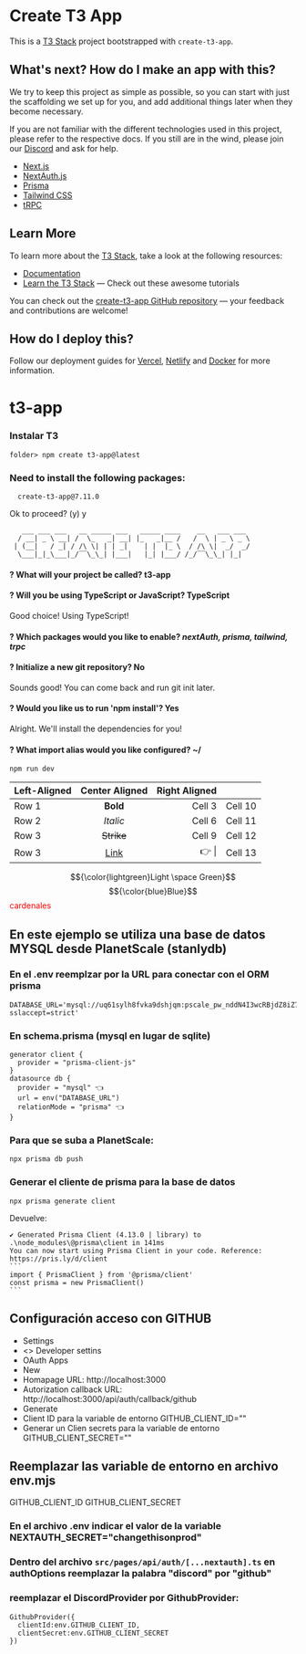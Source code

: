 # Create T3 App

This is a [T3 Stack](https://create.t3.gg/) project bootstrapped with `create-t3-app`.

## What's next? How do I make an app with this?

We try to keep this project as simple as possible, so you can start with just the scaffolding we set up for you, and add additional things later when they become necessary.

If you are not familiar with the different technologies used in this project, please refer to the respective docs. If you still are in the wind, please join our [Discord](https://t3.gg/discord) and ask for help.

- [Next.js](https://nextjs.org)
- [NextAuth.js](https://next-auth.js.org)
- [Prisma](https://prisma.io)
- [Tailwind CSS](https://tailwindcss.com)
- [tRPC](https://trpc.io)

## Learn More

To learn more about the [T3 Stack](https://create.t3.gg/), take a look at the following resources:

- [Documentation](https://create.t3.gg/)
- [Learn the T3 Stack](https://create.t3.gg/en/faq#what-learning-resources-are-currently-available) — Check out these awesome tutorials

You can check out the [create-t3-app GitHub repository](https://github.com/t3-oss/create-t3-app) — your feedback and contributions are welcome!

## How do I deploy this?

Follow our deployment guides for [Vercel](https://create.t3.gg/en/deployment/vercel), [Netlify](https://create.t3.gg/en/deployment/netlify) and [Docker](https://create.t3.gg/en/deployment/docker) for more information.
# t3-app

### Instalar T3
~~~
folder> npm create t3-app@latest
~~~

### Need to install the following packages:
~~~
  create-t3-app@7.11.0
~~~
Ok to proceed? (y) y
~~~
   ___ ___ ___   __ _____ ___   _____ ____    __   ___ ___
  / __| _ \ __| /  \_   _| __| |_   _|__ /   /  \ | _ \ _ \
 | (__|   / _| / /\ \| | | _|    | |  |_ \  / /\ \|  _/  _/
  \___|_|_\___|_/‾‾\_\_| |___|   |_| |___/ /_/‾‾\_\_| |_|
~~~

#### ? What will your project be called? **t3-app**

#### ? Will you be using TypeScript or JavaScript? **TypeScript**

Good choice! Using TypeScript!

#### ? Which packages would you like to enable? ***nextAuth, prisma, tailwind, trpc***

#### ? Initialize a new git repository? **No**

Sounds good! You can come back and run git init later.

#### ? Would you like us to run 'npm install'? **Yes**

Alright. We'll install the dependencies for you!

#### ? What import alias would you like configured? ~/
~~~
npm run dev
~~~

| Left-Aligned  | Center Aligned  | Right Aligned |<!-- --> |
|:------------- |:---------------:| -------------:|---------|
| Row 1         | **Bold**        | Cell 3        |Cell 10  |
| Row 2         | *Italic*        | Cell 6        |Cell 11  |
| Row 3         | ~~Strike~~      | Cell 9        |Cell 12  |
| Row 3         | [Link](dot.com) | 👉 &#124;      |Cell 13 |
$${\color{lightgreen}Light \space Green}$$
$${\color{blue}Blue}$$
<span style="color:red">cardenales</span>

## En este ejemplo se utiliza una base de datos MYSQL desde PlanetScale (stanlydb)
### En el .env reemplzar por la URL para conectar con el ORM prisma
~~~
DATABASE_URL='mysql://uq61sylh8fvka9dshjqm:pscale_pw_nddN4I3wcRBjdZ8iZ7xD6sRw22ITATG0n87ZGThZE8S@aws.connect.psdb.cloud/stanlydb?sslaccept=strict'
~~~

### En schema.prisma (mysql en lugar de sqlite)
~~~
generator client {
  provider = "prisma-client-js"
}
datasource db {
  provider = "mysql" 👈
  url = env("DATABASE_URL")
  relationMode = "prisma" 👈
}
~~~

### Para que se suba a PlanetScale:
~~~
npx prisma db push
~~~

### Generar el cliente de prisma para la base de datos
~~~
npx prisma generate client
~~~
Devuelve:
~~~
✔ Generated Prisma Client (4.13.0 | library) to .\node_modules\@prisma\client in 141ms
You can now start using Prisma Client in your code. Reference: https://pris.ly/d/client
```
import { PrismaClient } from '@prisma/client'
const prisma = new PrismaClient()
```
~~~

## Configuración acceso con GITHUB
- Settings
- <> Developer settins
- OAuth Apps
- New
- Homapage URL: http://localhost:3000
- Autorization callback URL: http://localhost:3000/api/auth/callback/github
- Generate
- Client ID para la variable de entorno GITHUB_CLIENT_ID=""
- Generar un Clien secrets para la variable de entorno GITHUB_CLIENT_SECRET=""

## Reemplazar las variable de entorno en archivo env.mjs
GITHUB_CLIENT_ID
GITHUB_CLIENT_SECRET

### En el archivo .env indicar el valor de la variable NEXTAUTH_SECRET="changethisonprod"

### Dentro del archivo `src/pages/api/auth/[...nextauth].ts` en authOptions reemplazar la palabra "discord" por "github"

### reemplazar el DiscordProvider por GithubProvider:
~~~
GithubProvider({
  clientId:env.GITHUB_CLIENT_ID,
  clientSecret:env.GITHUB_CLIENT_SECRET
})
~~~
